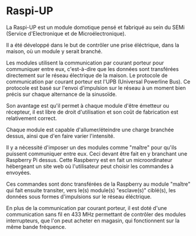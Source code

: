 # Raspi-UP

La Raspi-UP est un module domotique pensé et fabriqué au sein du SEMi (Service d'Electronique et de Microélectronique).

Il a été développé dans le but de contrôler une prise éléctrique, dans la maison, où un module y serait branché.

Les modules utilisent la communication par courant porteur pour communiquer entre eux, c'est-à-dire que les données sont transférées directement sur le réseau électrique de la maison.
Le protocole de communication par courant porteur est l'UPB (Universal Powerline Bus). 
Ce protocole est basé sur l'envoi d'impulsion sur le réseau à un moment bien précis sur chaque alternance de la sinusoïde.

Son avantage est qu'il permet à chaque module d'être émetteur ou récepteur, il est libre de droit d'utilisation et son coût de fabrication est relativement correct.

Chaque module est capable d'allumer/éteindre une charge branchée dessus, ainsi que d'en faire varier l'intensité.

Il y a nécessité d'imposer un des modules comme "maître" pour qu'ils puissent communiquer entre eux. Ceci devant être fait en y branchant une Raspberry Pi dessus.
Cette Raspberry est en fait un microordinateur hébergeant un site web où l'utilisateur peut choisir les commandes à envoyées.

Ces commandes sont donc transférées de la Raspberry au module "maître" qui fait ensuite transiter, vers le(s) module(s) "esclave(s)" ciblé(s), les données sous formes d'impulsions sur le réseau éléctrique.

En plus de la communication par courant porteur, il est doté d'une communication sans fil en 433 MHz permettant de contrôler des modules interrupteurs, que l'on peut acheter en magasin, qui fonctionnent sur la même bande fréquence.